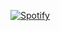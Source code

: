 [![Spotify](https://now-playing-123B3n.vercel.app/api/spotify-playing)](https://open.spotify.com/user/mahmodalrawi)


